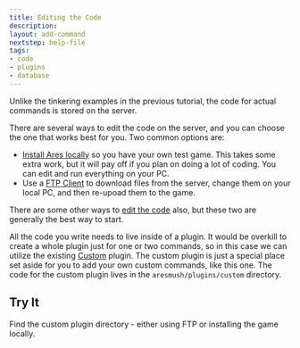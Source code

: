 ```yaml
---
title: Editing the Code
description:
layout: add-command
nextstep: help-file
tags: 
- code
- plugins
- database
---
```


Unlike the tinkering examples in the previous tutorial, the code for actual commands is stored on the server.

There are several ways to edit the code on the server, and you can choose the one that works best for you.  Two common options are:

* [Install Ares locally](/tutorials/code/local-setup) so you have your own test game.  This takes some extra work, but it will pay off if you plan on doing a lot of coding.  You can edit and run everything on your PC.
* Use a [FTP Client](/tutorials/code/editing) to download files from the server, change them on your local PC, and then re-upoad them to the game.

There are some other ways to [edit the code](/tutorials/code/editing) also, but these two are generally the best way to start.

All the code you write needs to live inside of a plugin.  It would be overkill to create a whole plugin just for one or two commands, so in this case we can utilize the existing [Custom](/tutorials/code/custom) plugin.  The custom plugin is just a special place set aside for you to add your own custom commands, like this one.  The code for the custom plugin lives in the `aresmush/plugins/custom` directory.

## Try It

Find the custom plugin directory - either using FTP or installing the game locally.
